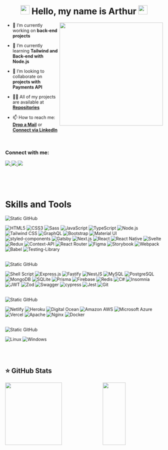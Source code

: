 <h1 align="center">
  <img src="https://github.com/TheDudeThatCode/TheDudeThatCode/blob/master/Assets/Hi.gif" width="29px">
  Hello, my name is Arthur
  <img src="https://github.com/TheDudeThatCode/TheDudeThatCode/blob/master/Assets/Hi.gif" width="29px">
</h1>

<div align="center">
  <img src="https://avatars.githubusercontent.com/u/65383016?v=4" align="right" height="330">
</div>

<div align="left" width="60%">
  
  - 🔭 I’m currently working on **back-end projects**
  
  - 🌱 I’m currently learning **Tailwind and Back-end with Node.js**
  
  - 👯 I’m looking to collaborate on **projects with Payments API**
  
  - 👨‍💻 All of my projects are available at [**Repositories**](https://github.com/arthu0x07)
    
  - 📫 How to reach me: [**Drop a Mail**](mailto:arthur.santos.off@gmail.com) or [**Connect via LinkedIn**](https://www.linkedin.com/in/arthu0x7/)
  
  <br>
  
  <h3>Connect with me:</h3>

  <a href="https://dev.to/arthu0x07">
    <img src="https://img.shields.io/badge/dev.to-0A0A0A?style=for-the-badge&logo=dev.to&logoColor=white" />
  </a>
  
  <a href="https://www.linkedin.com/in/arthu0x7/" target="blank">
    <img src="https://img.shields.io/badge/linkedin-%230077B5.svg?style=for-the-badge&logo=linkedin&logoColor=white" />
  </a>
  
  <a href="https://www.hackerrank.com/profile/arthu0x07">
    <img src="https://img.shields.io/badge/-Hackerrank-2EC866?style=for-the-badge&logo=HackerRank&logoColor=white" />
  </a>
</div>

<br><br><br>

# Skills and Tools

<div>
  <img src="https://img.shields.io/static/v1?label=Skills&message=Front-end&color=6f736e&style=for-the-badge&logo=none" alt="Static GitHub">
  
  ![HTML5](https://img.shields.io/badge/HTML5-E34F26?style=for-the-badge&logo=html5&logoColor=white)
  ![CSS3](https://img.shields.io/badge/CSS3-1572B6?style=for-the-badge&logo=css3&logoColor=white)
  ![Sass](https://img.shields.io/badge/Sass-CC6699?style=for-the-badge&logo=sass&logoColor=white)
  ![JavaScript](https://img.shields.io/badge/JavaScript-F7DF1E?style=for-the-badge&logo=javascript&logoColor=black)
  ![TypeScript](https://img.shields.io/badge/TypeScript-007ACC?style=for-the-badge&logo=typescript&logoColor=white)
  ![Node.js](https://img.shields.io/badge/Node.js-43853D?style=for-the-badge&logo=node.js&logoColor=white)
  ![Tailwind CSS](https://img.shields.io/badge/Tailwind_CSS-38B2AC?style=for-the-badge&logo=tailwind-css&logoColor=white)
  ![GraphQL](https://img.shields.io/badge/-GraphQL-E10098?style=for-the-badge&logo=graphql&logoColor=white)
  ![Bootstrap](https://img.shields.io/badge/Bootstrap-563D7C?style=for-the-badge&logo=bootstrap&logoColor=white)
  ![Material UI](https://img.shields.io/badge/Material--UI-0081CB?style=for-the-badge&logo=material-ui&logoColor=white)
  ![styled-components](https://img.shields.io/badge/styled--components-DB7093?style=for-the-badge&logo=styled-components&logoColor=white)
  ![Gatsby](https://img.shields.io/badge/Gatsby-663399?style=for-the-badge&logo=gatsby&logoColor=white)
  ![Next.js](https://img.shields.io/badge/Next.js-black?style=for-the-badge&logo=next.js&logoColor=white)
  ![React](https://img.shields.io/badge/React-20232A?style=for-the-badge&logo=react&logoColor=61DAFB)
  ![React Native](https://img.shields.io/badge/React_Native-20232A?style=for-the-badge&logo=react&logoColor=61DAFB)
  ![Svelte](https://img.shields.io/badge/Svelte-4A4A55?style=for-the-badge&logo=svelte&logoColor=FF3E00)
  ![Redux](https://img.shields.io/badge/Redux-593D88?style=for-the-badge&logo=redux&logoColor=white)
  ![Context-API](https://img.shields.io/badge/Context--Api-000000?style=for-the-badge&logo=react)
  ![React Router](https://img.shields.io/badge/React_Router-CA4245?style=for-the-badge&logo=react-router&logoColor=white)
  ![Figma](https://img.shields.io/badge/figma-%23F24E1E.svg?style=for-the-badge&logo=figma&logoColor=white)
  ![Storybook](https://img.shields.io/badge/-Storybook-FF4785?style=for-the-badge&logo=storybook&logoColor=white)
  ![Webpack](https://img.shields.io/badge/webpack-%238DD6F9.svg?style=for-the-badge&logo=webpack&logoColor=black)
  ![Babel](https://img.shields.io/badge/Babel-F9DC3e?style=for-the-badge&logo=babel&logoColor=black)
  ![Testing-Library](https://img.shields.io/badge/-TestingLibrary-%23E33332?style=for-the-badge&logo=testing-library&logoColor=white)
</div>

<br>

<div>
  <img src="https://img.shields.io/static/v1?label=Skills&message=Back-end&color=6f736e&style=for-the-badge&logo=none" alt="Static GitHub">
  
  ![Shell Script](https://img.shields.io/badge/Shell_Script-121011?style=for-the-badge&logo=gnu-bash&logoColor=white)
  ![Express.js](https://img.shields.io/badge/Express.js-404D59?style=for-the-badge)
  ![Fastify](https://img.shields.io/badge/fastify-%23000000.svg?style=for-the-badge&logo=fastify&logoColor=white)
  ![NestJS](https://img.shields.io/badge/nestjs-%23E0234E.svg?style=for-the-badge&logo=nestjs&logoColor=white)
  ![MySQL](https://img.shields.io/badge/MySQL-00000F?style=for-the-badge&logo=mysql&logoColor=white)
  ![PostgreSQL](https://img.shields.io/badge/PostgreSQL-316192?style=for-the-badge&logo=postgresql&logoColor=white)
  ![MongoDB](https://img.shields.io/badge/MongoDB-4EA94B?style=for-the-badge&logo=mongodb&logoColor=white)
  ![SQLite](https://img.shields.io/badge/SQLite-07405E?style=for-the-badge&logo=sqlite&logoColor=white)
  ![Prisma](https://img.shields.io/badge/Prisma-3982CE?style=for-the-badge&logo=Prisma&logoColor=white)
  ![Firebase](https://img.shields.io/badge/Firebase-F29D0C?style=for-the-badge&logo=firebase&logoColor=white)
  ![Redis](https://img.shields.io/badge/Redis-D9281A?style=for-the-badge&logo=redis&logoColor=white)
  ![C#](https://img.shields.io/badge/C%23-239120?style=for-the-badge&logo=c-sharp&logoColor=white)
  ![Insomnia](https://img.shields.io/badge/Insomnia-black?style=for-the-badge&logo=insomnia&logoColor=5849BE)
  ![JWT](https://img.shields.io/badge/JWT-black?style=for-the-badge&logo=JSON%20web%20tokens)
  ![Zod](https://img.shields.io/badge/zod-%233068b7.svg?style=for-the-badge&logo=zod&logoColor=white)
  ![Swagger](https://img.shields.io/badge/-Swagger-%23Clojure?style=for-the-badge&logo=swagger&logoColor=white)
  ![cypress](https://img.shields.io/badge/-cypress-%23E5E5E5?style=for-the-badge&logo=cypress&logoColor=058a5e)
  ![Jest](https://img.shields.io/badge/-jest-%23C21325?style=for-the-badge&logo=jest&logoColor=white)
  ![Git](https://img.shields.io/badge/Git-E34F26?style=for-the-badge&logo=git&logoColor=white)
</div>

<br>

<div>
  <img src="https://img.shields.io/static/v1?label=Skills&message=Deploy&color=6f736e&style=for-the-badge&logo=none" alt="Static GitHub">
  
  ![Netlify](https://img.shields.io/badge/Netlify-00C7B7?style=for-the-badge&logo=netlify&logoColor=white)
  ![Heroku](https://img.shields.io/badge/Heroku-430098?style=for-the-badge&logo=heroku&logoColor=white)
  ![Digital Ocean](https://img.shields.io/badge/Digital_Ocean-0080FF?style=for-the-badge&logo=digitalocean&logoColor=white)
  ![Amazon AWS](https://img.shields.io/badge/Amazon_AWS-232F3E?style=for-the-badge&logo=amazon-aws&logoColor=white)
  ![Microsoft Azure](https://img.shields.io/badge/Microsoft_Azure-0089D6?style=for-the-badge&logo=microsoft-azure&logoColor=white)
  ![Vercel](https://img.shields.io/badge/vercel-%23000000.svg?style=for-the-badge&logo=vercel&logoColor=white)
  ![Apache](https://img.shields.io/badge/Apache-CA2136?style=for-the-badge&logo=apache&logoColor=white)
  ![Nginx](https://img.shields.io/badge/Nginx-009639?style=for-the-badge&logo=nginx&logoColor=white)
  ![Docker](https://img.shields.io/badge/Docker-2496ED?style=for-the-badge&logo=docker&logoColor=white)
</div>

<br>

<div>
  <img src="https://img.shields.io/static/v1?label=Skills&message=S.O's&color=6f736e&style=for-the-badge&logo=none" alt="Static GitHub">
  
  ![Linux](https://img.shields.io/badge/Linux-E34F26?style=for-the-badge&logo=linux&logoColor=black)
  ![Windows](https://img.shields.io/badge/Windows-017AD7?style=for-the-badge&logo=windows&logoColor=white)
</div>

<br><br>

## ⭐ GitHub Stats

<div>
  
<img src="https://github-readme-stats-sigma-five.vercel.app/api?username=arthu0x07&include_all_commits=true&count_private=true&hide=stars&show_icons=true&hide_rank=true&include_all_commits=true&title_color=0C5851&text_color=0C5851&icon_color=0C5851&bg_color=315,1DE7CF,7880E2&hide_border=true&cache_seconds=14400&locale=en&border_radius=8&card_width=300" width="60%" height="200px" align="left"/><img src="https://gifs.eco.br/wp-content/uploads/2021/06/gifs-de-naruto-32.gif" width="38%" height="200px" align="right"/>


</div>

